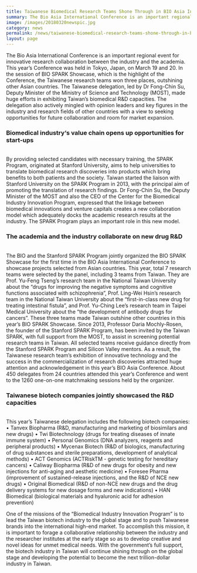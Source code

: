```yaml
---
title: Taiwanese Biomedical Research Teams Shone Through in BIO Asia International Conference
summary: The Bio Asia International Conference is an important regional event for innovative research collaboration between the industry and the academia.
image: /images/20180320newspic.jpg
category: news
permalink: /news/taiwanese-biomedical-research-teams-shone-through-in-bio-asia-international-conference/
layout: page
---
```


The Bio Asia International Conference is an important regional event for innovative research collaboration between the industry and the academia.  This year’s Conference was held in Tokyo, Japan, on March 19 and 20.  In the session of BIO SPARK Showcase, which is the highlight of the Conference, the Taiwanese research teams won three places, outshining other Asian countries.   The Taiwanese delegation, led by Dr Fong-Chin Su, Deputy Minister of the Ministry of Science and Technology (MOST), made huge efforts in exhibiting Taiwan’s biomedical R&D capacities.  The delegation also actively mingled with opinion leaders and key figures in the industry and research fields of other countries with a view to seeking opportunities for future collaboration and room for market expansion. 

### Biomedical industry‘s value chain opens up opportunities for start-ups
<br/>
By providing selected candidates with necessary training, the SPARK Program, originated at Stanford University, aims to help universities to translate biomedical research discoveries into products which bring benefits to both patients and the society.  Taiwan started the liaison with Stanford University on the SPARK Program in 2013, with the principal aim of promoting the translation of research findings. 
Dr Fong-Chin Su, the Deputy Minister of the MOST and also the CEO of the Center for the Biomedical Industry Innovation Program, expressed that the linkage between biomedical innovations and venture capitals creates a new collaboration model which adequately docks the academic research results at the industry.  The SPARK Program plays an important role in this new model. 

### The academia and the industry collaborate on new drug R&D
<br/>
The BIO and the Stanford SPARK Program jointly organized the BIO SPARK Showcase for the first time in the BIO Asia International Conference to showcase projects selected from Asian countries.  This year, total 7 research teams were selected by the panel, including 3 teams from Taiwan.  They are Prof. Yu-Feng Tseng’s research team in the National Taiwan University about the “drugs for improving the negative symptoms and cognitive functions associated with schizophrenia”, Prof. Ling-Wei Hsin’s research team in the National Taiwan University about the “first-in-class new drug for treating intestinal fistula”, and Prof. Yu-Ching Lee’s research team in Taipei Medical University about the “the development of antibody drugs for cancers”.  These three teams made Taiwan outshine other countries in this year’s BIO SPARK Showcase.
Since 2013, Professor Daria Mochly-Rosen, the founder of the Stanford SPARK Program, has been invited by the Taiwan SPARK, with full support from the MOST, to assist in screening potential research teams in Taiwan.  All selected teams receive guidance directly from the Stanford SPARK Program and Silicon Valley mentors.  As a result, the Taiwanese research team’s exhibition of innovative technology and the success in the commercialization of research discoveries attracted huge attention and acknowledgement in this year’s BIO Asia Conference.  About 450 delegates from 24 countries attended this year’s Conference and went to the 1260 one-on-one matchmaking sessions held by the organizer. 

### Taiwanese biotech companies jointly showcased the R&D capacities
<br/>
This year’s Taiwanese delegation includes the following biotech companies: 
•	Tanvex Biopharma (R&D, manufacturing and marketing of biosimilars and new drugs)
•	Twi Biotechnology (drugs for treating diseases of innate immune system)
•	Personal Genomics (DNA analyzers, reagents and peripheral products)
•	Mycenax Biotech (R&D of biologics, manufacturing of drug substances and sterile preparations, development of analytical methods)
•	ACT Genomics (ACTRiskTM - genetic testing for hereditary cancers)
•	Caliway Biopharma (R&D of new drugs for obesity and new injections for anti-aging and aesthetic medicine)
•	Foresee Pharma (improvement of sustained-release injections, and the R&D of NCE new drugs)
•	Original Biomedical (R&D of non-NCE new drugs and the drug delivery systems for new dosage forms and new indications)
•	HAN Biomedical (biological materials and hyaluronic acid for adhesion prevention)

One of the missions of the “Biomedical Industry Innovation Program” is to lead the Taiwan biotech industry to the global stage and to push Taiwanese brands into the international high-end market.  To accomplish this mission, it is important to forage a collaborative relationship between the industry and the researcher institutes at the early stage so as to develop creative and novel ideas for unmet medical needs. With the government’s full support, the biotech industry in Taiwan will continue shining through on the global stage and developing the potential to become the next trillion-dollar industry in Taiwan.
 
